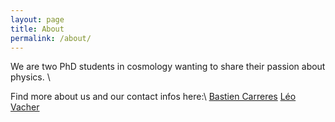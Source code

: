 ```yaml
---
layout: page
title: About
permalink: /about/
---
```


We are two PhD students in cosmology wanting to share their passion about physics. \\

Find more about us and our contact infos here:\\
[Bastien Carreres](https://college-doctoral.univ-amu.fr/fr/inscrit/12309)
[Léo Vacher](https://leovacher.github.io/LeoVacher/)